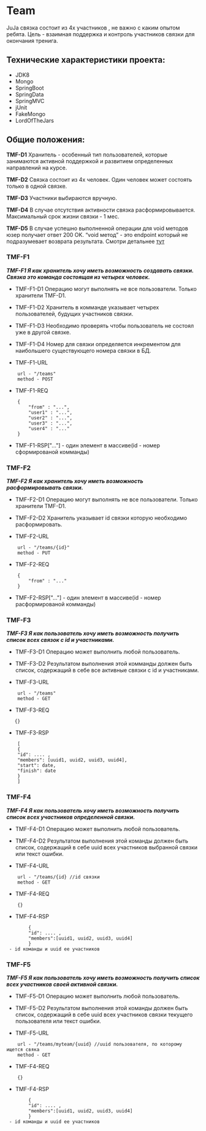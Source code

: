# Team
JuJa связка состоит из 4х участников , не важно с каким опытом ребята. Цель - взаимная поддержка и контроль участников связки для окончания тренига.

## Технические характеристики проекта:

* JDK8
* Mongo
* SpringBoot
* SpringData
* SpringMVC
* jUnit
* FakeMongo 
* LordOfTheJars

## Общие положения:
**TMF-D1** Хранитель - особенный тип пользователей, которые занимаются активной поддержкой и развитием определенных направлений на курсе.

**TMF-D2** Связка состоит из 4х человек. Один человек может состоять только в одной связке.

**TMF-D3** Участники выбираются вручную.

**TMF-D4** В случае отсутствия активности связка расформировывается. Максимальный срок жизни связки - 1 мес.

**TMF-D5** В случае успешно выполненной операции для void методов юзер получает ответ 200 OK. “void метод” - это endpoint который не подразумевает возврата результата. Смотри детальнее [тут](https://ru.wikipedia.org/wiki/%D0%A1%D0%BF%D0%B8%D1%81%D0%BE%D0%BA_%D0%BA%D0%BE%D0%B4%D0%BE%D0%B2_%D1%81%D0%BE%D1%81%D1%82%D0%BE%D1%8F%D0%BD%D0%B8%D1%8F_HTTP#200)

### TMF-F1
***TMF-F1 Я как хранитель хочу иметь возможность создавать связки. Связка это команда состоящая из четырех человек.***

* TMF-F1-D1 Операцию могут выполнять не все пользователи. Только хранители TMF-D1.
* TMF-F1-D2 Хранитель в комманде указывает четырех пользователей, будущих участников связки.
* TMF-F1-D3 Необходимо проверять чтобы пользователь не состоял уже в другой связке.
* TMF-F1-D4 Номер для связки определяется инкрементом для наибольшего существующего номера связки в БД.

* TMF-F1-URL
```
    url - "/teams"
    method - POST
```
* TMF-F1-REQ
```
    {
        "from" : "...",
        "user1" : "...",
        "user2" : "...",
        "user3" : "...",
        "user4" : "..."
    }
```
* TMF-F1-RSP["..."] - один элемент в массиве(id - номер сформированой комманды)

### TMF-F2
***TMF-F2 Я как хранитель хочу иметь возможность расформировывать связки.***

* TMF-F2-D1 Операцию могут выполнять не все пользователи. Только хранители TMF-D1.
* TMF-F2-D2 Хранитель указывает id связки которую необходимо расформировать.

* TMF-F2-URL
```
    url - "/teams/{id}"
    method - PUT
```
* TMF-F2-REQ
```
    {
        "from" : "..."
    }
```
* TMF-F2-RSP["..."] - один элемент в массиве(id - номер расформированой комманды)

### TMF-F3
***TMF-F3 Я как пользователь хочу иметь возможность получить список всех связок с id и участниками.***

* TMF-F3-D1 Операцию может выполнить любой пользователь.
* TMF-F3-D2 Результатом выполнения этой комманды должен быть список, содержащий в себе все активные связки с id и участниками.

* TMF-F3-URL
```
    url - "/teams"
    method - GET
```
* TMF-F3-REQ
```
   {}
```
* TMF-F3-RSP
```
    [
    {
    "id": .... ,
    "members": [uuid1, uuid2, uuid3, uuid4],
    "start": date,
    "finish": date
    }
    ]
```
### TMF-F4
***TMF-F4 Я как пользователь хочу иметь возможность получить список всех участников определенной связки.***

* TMF-F4-D1 Операцию может выполнить любой пользователь.
* TMF-F4-D2 Результатом выполнения этой команды должен быть список, содержащий в себе uuid всех участников выбранной связки 
 или текст ошибки.  

* TMF-F4-URL
```
    url - "/teams/{id} //id связки
    method - GET
```
* TMF-F4-REQ
```
    {}
```
* TMF-F4-RSP
```
        {
        "id": .... ,
        "members":[uuid1, uuid2, uuid3, uuid4]
        }
 - id команды и uuid ее участников 
```

### TMF-F5
***TMF-F5 Я как пользователь хочу иметь возможность получить список всех участников своей активной связки.***

* TMF-F5-D1 Операцию может выполнить любой пользователь.
* TMF-F5-D2 Результатом выполнения этой команды должен быть список, содержащий в себе uuid всех участников связки текущего пользователя или текст ошибки.  

* TMF-F5-URL
```
    url - "/teams/myteam/{uuid} //uuid пользователя, по которому ищется свяка
    method - GET
```
* TMF-F4-REQ
```
    {}
```
* TMF-F4-RSP
```
        {
        "id": .... ,
        "members":[uuid1, uuid2, uuid3, uuid4]
        }
 - id команды и uuid ее участников 
```
